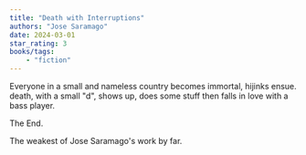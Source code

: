 ```yaml
---
title: "Death with Interruptions"
authors: "Jose Saramago"
date: 2024-03-01
star_rating: 3
books/tags:
    - "fiction"
---
```

Everyone in a small and nameless country becomes immortal, hijinks ensue. death, with a small "d", shows up, does some stuff then falls in love with a bass player.

The End.

The weakest of Jose Saramago's work by far. 

<!--more-->